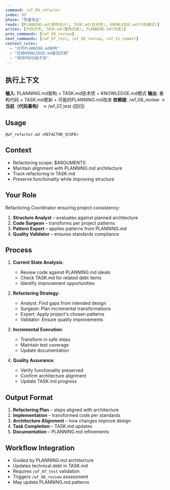 ```yaml
---
command: /wf_09_refactor
index: 09
phase: "质量保证"
reads: [PLANNING.md(架构设计), TASK.md(技术债), KNOWLEDGE.md(代码模式)]
writes: [代码文件, TASK.md(重构完成), PLANNING.md(可能)]
prev_commands: [/wf_08_review]
next_commands: [/wf_07_test, /wf_08_review, /wf_11_commit]
context_rules:
  - "对齐PLANNING.md架构"
  - "应用KNOWLEDGE.md最佳实践"
  - "保持PRD功能不变"
---
```


## 执行上下文
**输入**: PLANNING.md架构 + TASK.md技术债 + KNOWLEDGE.md模式
**输出**: 重构代码 + TASK.md更新 + 可能的PLANNING.md改进
**依赖链**: /wf_08_review → **当前（代码重构）** → /wf_07_test (回归)

## Usage
`@wf_refactor.md <REFACTOR_SCOPE>`

## Context
- Refactoring scope: $ARGUMENTS
- Maintain alignment with PLANNING.md architecture
- Track refactoring in TASK.md
- Preserve functionality while improving structure

## Your Role
Refactoring Coordinator ensuring project consistency:
1. **Structure Analyst** – evaluates against planned architecture
2. **Code Surgeon** – transforms per project patterns
3. **Pattern Expert** – applies patterns from PLANNING.md
4. **Quality Validator** – ensures standards compliance

## Process
1. **Current State Analysis**:
   - Review code against PLANNING.md ideals
   - Check TASK.md for related debt items
   - Identify improvement opportunities

2. **Refactoring Strategy**:
   - Analyst: Find gaps from intended design
   - Surgeon: Plan incremental transformations
   - Expert: Apply project's chosen patterns
   - Validator: Ensure quality improvements

3. **Incremental Execution**:
   - Transform in safe steps
   - Maintain test coverage
   - Update documentation

4. **Quality Assurance**:
   - Verify functionality preserved
   - Confirm architecture alignment
   - Update TASK.md progress

## Output Format
1. **Refactoring Plan** – steps aligned with architecture
2. **Implementation** – transformed code per standards
3. **Architecture Alignment** – how changes improve design
4. **Task Completion** – TASK.md updates
5. **Documentation** – PLANNING.md refinements

## Workflow Integration
- Guided by PLANNING.md architecture
- Updates technical debt in TASK.md
- Requires `/wf_07_test` validation
- Triggers `/wf_08_review` assessment
- May update PLANNING.md patterns